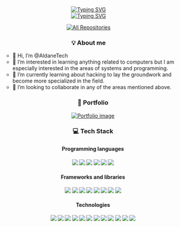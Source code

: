 <!--
Inspired in alsiam's readme repository
 -->

<!-- Intro  -->
<h3 align="center">
        
</h3>

<div align="center">
    <a href="https://git.io/typing-svg">
        <img src="https://readme-typing-svg.demolab.com?font=Source+Code+Pro&size=20&duration=4000&pause=1000&color=F03F88&center=true&vCenter=true&random=false&width=435&lines=&gt+echo+-e+&quot;I+am+Aldane&quot;" alt="Typing SVG" />
    </a>
</div>

<div align="center">
    <a href="https://git.io/typing-svg">
        <img src="https://readme-typing-svg.demolab.com?font=Source+Code+Pro&size=15&duration=4000&pause=1000&color=008080&center=true&vCenter=true&random=false&width=435&lines=「+Software+Engineer+」;" alt="Typing SVG" />
    </a>
 <br>
</div>


<p align="center">
  <a href="https://github.com/AldaneTech?tab=repositories" target="_blank"><img alt="All Repositories" title="All Repositories" src="https://img.shields.io/badge/-All%20Repos-2962FF?style=for-the-badge&logo=koding&logoColor=white"/></a>
</p>

<h3 align="center">💡 About me</h3>
<ul>

- 👋 Hi, I’m @AldaneTech
- 👀 I’m interested in learning anything related to computers but I am especially interested in the areas of systems and programming.
- 🌱 I’m currently learning about hacking to lay the groundwork and become more specialized in the field.
- 💞️ I’m looking to collaborate in any of the areas mentioned above.

<h3 align="center">📄 Portfolio</h3>
<p align="center">
 <a href="https://aldane.net/" target="_blank">
    <img src="https://img.shields.io/badge/My-Personal%20Portfolio%20-white" alt="Portfolio image">
  </a>
</p>

<h3 align="center">💻 Tech Stack<h3>
 
<h4 align="center">Programming languages<h4>
<div align="center">
 <img src="https://img.shields.io/badge/Java-%23ED8B00.svg?logo=openjdk&logoColor=white">
  <img src="https://img.shields.io/badge/TypeScript-3178C6?logo=typescript&logoColor=fff">
 <img src="https://img.shields.io/badge/Python-3776AB?logo=python&logoColor=fff">
 <img src="https://img.shields.io/badge/php-%23777BB4.svg?&logo=php&logoColor=white">
 <img src="https://img.shields.io/badge/HTML-%23E34F26.svg?logo=html5&logoColor=white">
 <img src="https://img.shields.io/badge/CSS-1572B6?logo=css3&logoColor=fff">
</div>

<h4 align="center">Frameworks and libraries<h4>
<div align="center">
 <img src="https://img.shields.io/badge/Springboot-mB33F.svg?logo=spring&logoColor=white">
 <img src="https://img.shields.io/badge/Swagger-85EA2D.svg?logo=swagger&logoColor=black">
 <img src="https://img.shields.io/badge/Angular-%23DD0031.svg?logo=angular&logoColor=white">
 <img src="https://img.shields.io/badge/primeng-06B6D4.svg?logo=primeng&logoColor=white">
 <img src="https://img.shields.io/badge/Tailwind%20CSS-%2338B2AC.svg?logo=tailwind-css&logoColor=white">
 <img src="https://img.shields.io/badge/Bootstrap-7952B3?logo=bootstrap&logoColor=fff">
 <img src="https://img.shields.io/badge/Laravel-%23FF2D20.svg?logo=laravel&logoColor=white">
 <img src="https://img.shields.io/badge/Nest.js-%23E0234E.svg?logo=nestjs&logoColor=white">

</div>

<h4 align="center">Technologies<h4>
<div align="center">
 <img src="https://img.shields.io/badge/Keycloak-3C6AF5.svg?logo=keycloak&logoColor=white">
 <img src="https://img.shields.io/badge/Redis-D82C20.svg?logo=redis&logoColor=white">
 <img src="https://img.shields.io/badge/Postgres-%23316192.svg?logo=postgresql&logoColor=white">
  <img src="https://img.shields.io/badge/MySQL-4479A1?logo=mysql&logoColor=fff">
 <img src="https://img.shields.io/badge/Docker-2496ED?logo=docker&logoColor=fff">
  <img src="https://img.shields.io/badge/Kubernetes-326CE5?logo=kubernetes&logoColor=fff">

 <img src="https://img.shields.io/badge/IntelliJIDEA-000000.svg?logo=intellij-idea&logoColor=white">
 <img src="https://custom-icon-badges.demolab.com/badge/Visual%20Studio%20Code-0078d7.svg?logo=vsc&logoColor=white">

  <img src="https://img.shields.io/badge/Postman-FF6C37?logo=postman&logoColor=white">

 <img src="https://img.shields.io/badge/GitHub-%23121011.svg?logo=github&logoColor=white">
 <img src="https://custom-icon-badges.demolab.com/badge/Windows-0078D6?logo=windows11&logoColor=white">
 <img src="https://img.shields.io/badge/Ubuntu-E95420?logo=ubuntu&logoColor=white">
</div>
